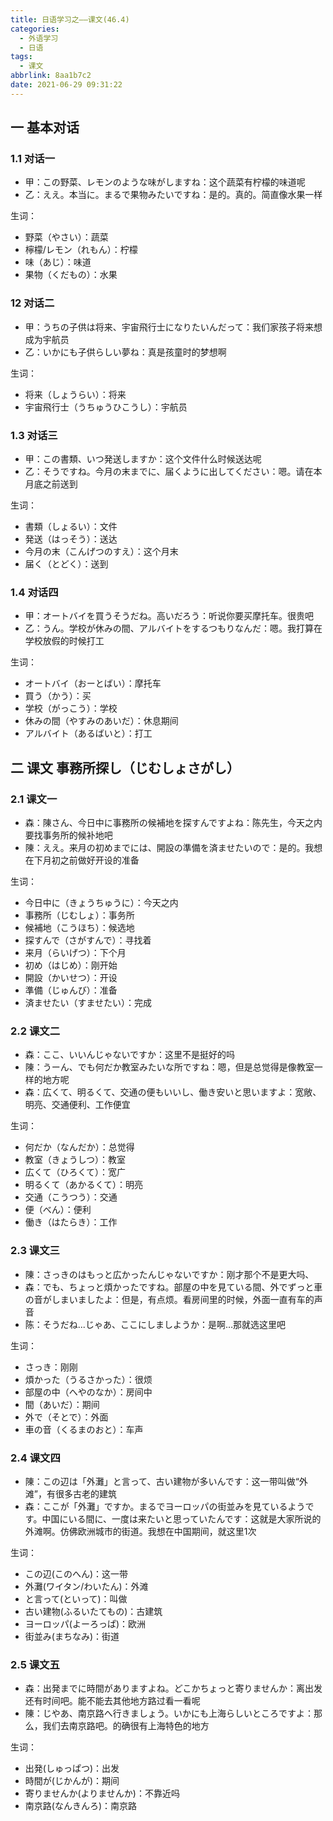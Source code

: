 ```yaml
---
title: 日语学习之——课文(46.4)
categories:
  - 外语学习
  - 日语
tags:
  - 课文
abbrlink: 8aa1b7c2
date: 2021-06-29 09:31:22
---
```

## 一 基本对话

### 1.1 对话一

* 甲：この野菜、レモンのような味がしますね：这个蔬菜有柠檬的味道呢
* 乙：ええ。本当に。まるで果物みたいですね：是的。真的。简直像水果一样

<!--more-->

生词：

* 野菜（やさい）：蔬菜
* 檸檬/レモン（れもん）：柠檬
* 味（あじ）：味道
* 果物（くだもの）：水果

### 12 对话二

* 甲：うちの子供は将来、宇宙飛行士になりたいんだって：我们家孩子将来想成为宇航员
* 乙：いかにも子供らしい夢ね：真是孩童时的梦想啊

生词：

* 将来（しょうらい）：将来
* 宇宙飛行士（うちゅうひこうし）：宇航员

### 1.3 对话三

* 甲：この書類、いつ発送しますか：这个文件什么时候送达呢
* 乙：そうですね。今月の末までに、届くように出してください：嗯。请在本月底之前送到

生词：

* 書類（しょるい）：文件
* 発送（はっそう）：送达
* 今月の末（こんげつのすえ）：这个月末
* 届く（とどく）：送到

### 1.4 对话四

* 甲：オートバイを買うそうだね。高いだろう：听说你要买摩托车。很贵吧
* 乙：うん。学校が休みの間、アルバイトをするつもりなんだ：嗯。我打算在学校放假的时候打工

生词：

* オートバイ（おーとばい）：摩托车
* 買う（かう）：买
* 学校（がっこう）：学校
* 休みの間（やすみのあいだ）：休息期间
* アルバイト（あるばいと）：打工

## 二 课文 事務所探し（じむしょさがし）

### 2.1 课文一

* 森：陳さん、今日中に事務所の候補地を探すんですよね：陈先生，今天之内要找事务所的候补地吧
* 陳：ええ。来月の初めまでには、開設の準備を済ませたいので：是的。我想在下月初之前做好开设的准备

生词：

* 今日中に（きょうちゅうに）：今天之内
* 事務所（じむしょ）：事务所
* 候補地（こうほち）：候选地
* 探すんで（さがすんで）：寻找着
* 来月（らいげつ）：下个月
* 初め（はじめ）：刚开始
* 開設（かいせつ）：开设
* 準備（じゅんび）：准备
* 済ませたい（すませたい）：完成

### 2.2 课文二

* 森：ここ、いいんじゃないですか：这里不是挺好的吗
* 陳：うーん、でも何だか教室みたいな所ですね：嗯，但是总觉得是像教室一样的地方呢
* 森：広くて、明るくて、交通の便もいいし、働き安いと思いますよ：宽敞、明亮、交通便利、工作便宜

生词：

* 何だか（なんだか）：总觉得
* 教室（きょうしつ）：教室
* 広くて（ひろくて）：宽广
* 明るくて（あかるくて）：明亮
* 交通（こうつう）：交通
* 便（べん）：便利
* 働き（はたらき）：工作

### 2.3 课文三

* 陳：さっきのはもっと広かったんじゃないですか：刚才那个不是更大吗、
* 森：でも、ちょっと煩かったですね。部屋の中を見ている間、外でずっと車の音がしまいましたよ：但是，有点烦。看房间里的时候，外面一直有车的声音
* 陈：そうだね...じゃあ、ここにしましようか：是啊…那就选这里吧

生词：

* さっき：刚刚
* 煩かった（うるさかった）：很烦
* 部屋の中（へやのなか）：房间中
* 間（あいだ）：期间
* 外で（そとで）：外面
* 車の音（くるまのおと）：车声

### 2.4 课文四

* 陳：この辺は「外灘」と言って、古い建物が多いんです：这一带叫做“外滩”，有很多古老的建筑
* 森：ここが「外灘」ですか。まるでヨーロッパの街並みを見ているようです。中国にいる間に、一度は来たいと思っていたんです：这就是大家所说的外滩啊。仿佛欧洲城市的街道。我想在中国期间，就这里1次

生词：

* この辺(このへん)：这一带
* 外灘(ワイタン/わいたん)：外滩
* と言って(といって)：叫做
* 古い建物(ふるいたてもの)：古建筑
* ヨーロッパ(よーろっぱ)：欧洲
* 街並み(まちなみ)：街道

### 2.5 课文五

* 森：出発までに時間がありますよね。どこかちょっと寄りませんか：离出发还有时间吧。能不能去其他地方路过看一看呢
* 陳：じやあ、南京路へ行きましょう。いかにも上海らしいところですよ：那么，我们去南京路吧。的确很有上海特色的地方

生词：

* 出発(しゅっぱつ)：出发
* 時間が(じかんが)：期间
* 寄りませんか(よりませんか)：不靠近吗
* 南京路(なんきんろ)：南京路